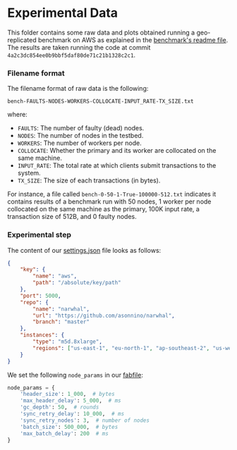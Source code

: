 # Experimental Data

This folder contains some raw data and plots obtained running a geo-replicated benchmark on AWS as explained in the [benchmark's readme file](https://github.com/asonnino/narwhal/tree/master/benchmark#readme). The results are taken running the code at commit `4a2c3dc854ee0b9bbf5daf80de71c21b1328c2c1`.

### Filename format
The filename format of raw data is the following:
```
bench-FAULTS-NODES-WORKERS-COLLOCATE-INPUT_RATE-TX_SIZE.txt
```
where:
- `FAULTS`: The number of faulty (dead) nodes.
- `NODES`: The number of nodes in the testbed.
- `WORKERS`: The number of workers per node.
- `COLLOCATE`: Whether the primary and its worker are collocated on the same machine.
- `INPUT_RATE`: The total rate at which clients submit transactions to the system.
- `TX_SIZE`: The size of each transactions (in bytes).

For instance, a file called `bench-0-50-1-True-100000-512.txt` indicates it contains results of a benchmark run with 50 nodes, 1 worker per node collocated on the same machine as the primary, 100K input rate, a transaction size of 512B, and 0 faulty nodes.

### Experimental step
The content of our [settings.json](https://github.com/asonnino/narwhal/blob/master/benchmark/settings.json) file looks as follows:
```json
{
    "key": {
        "name": "aws",
        "path": "/absolute/key/path"
    },
    "port": 5000,
    "repo": {
        "name": "narwhal",
        "url": "https://github.com/asonnino/narwhal",
        "branch": "master"
    },
    "instances": {
        "type": "m5d.8xlarge",
        "regions": ["us-east-1", "eu-north-1", "ap-southeast-2", "us-west-1", "ap-northeast-1"]
    }
}
```
We set the following `node_params` in our [fabfile](https://github.com/asonnino/narwhal/blob/master/benchmark/fabfile.py):
```python
node_params = {
    'header_size': 1_000,  # bytes
    'max_header_delay': 5_000,  # ms
    'gc_depth': 50,  # rounds
    'sync_retry_delay': 10_000,  # ms
    'sync_retry_nodes': 3,  # number of nodes
    'batch_size': 500_000,  # bytes
    'max_batch_delay': 200  # ms
}
```
